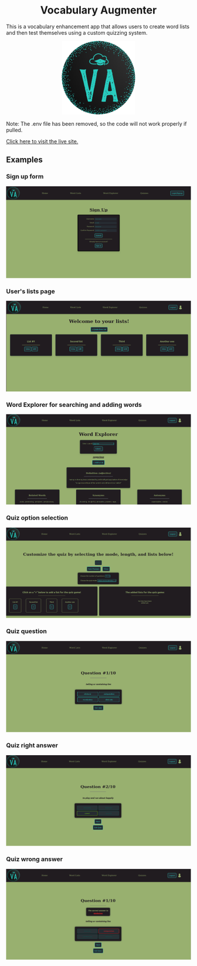 <h1 align="center">Vocabulary Augmenter</h1>




This is a vocabulary enhancement app that allows users to create word lists and then test themselves using a custom quizzing system.
<p align="center">
  <img src="./client/public/icons/VocabularyAugmenterLogo.png" style="width: 200px; height: 200px;"/>
</p>
<p>Note: The .env file has been removed, so the code will not work properly if pulled.</p>
<a href="https://vocabularyaugmenter.herokuapp.com/"> Click here to visit the live site. </a>


## Examples
### Sign up form
<p align="center">
  <img src="./media/Nav-And-Signup.png" />
</p>

### User's lists page
<p align="center">
  <img src="./media/Lists-Page.png" />
</p>

### Word Explorer for searching and adding words
<p align="center">
  <img src="./media/Word-Explorer.png" />
</p>

### Quiz option selection
<p align="center">
  <img src="./media/Quiz-Options.png" />
</p>

### Quiz question
<p align="center">
  <img src="./media/Quiz-Question.png" />
</p>

### Quiz right answer 
<p align="center">
  <img src="./media/Quiz-Right.png" />
</p>

### Quiz wrong answer
<p align="center">
  <img src="./media/Quiz-Wrong.png" />
</p>
